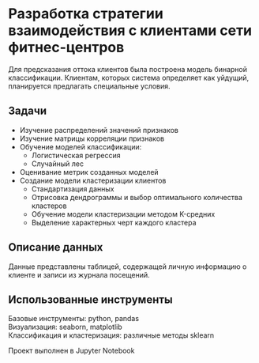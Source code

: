 # Разработка стратегии взаимодействия с клиентами сети фитнес-центров
Для предсказания оттока клиентов была построена модель бинарной классификации. Клиентам, которых система определяет как уйдущий, планируется предлагать специальные условия.

## Задачи
- Изучение распределений значений признаков
- Изучение матрицы корреляции признаков
- Обучение моделей классификации:
  - Логистическая регрессия
  - Случайный лес
- Оценивание метрик созданных моделей
- Создание модели кластеризации клиентов
  - Стандартизация данных
  - Отрисовка дендрограммы и выбор оптимального количества кластеров
  - Обучение модели кластеризации методом K-средних
  - Выделение характерных черт каждого кластера

## Описание данных
Данные представлены таблицей, содержащей личную информацию о клиенте и записи из журнала посещений.

## Использованные инструменты
Базовые инструменты: python, pandas  
Визуализация: seaborn, matplotlib  
Классификация и кластеризация: различные методы sklearn  

Проект выполнен в Jupyter Notebook
